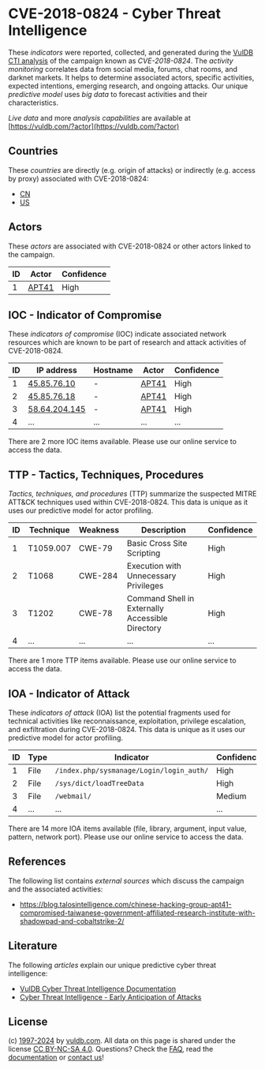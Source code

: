 # CVE-2018-0824 - Cyber Threat Intelligence

These _indicators_ were reported, collected, and generated during the [VulDB CTI analysis](https://vuldb.com/?kb.cti) of the campaign known as _CVE-2018-0824_. The _activity monitoring_ correlates data from social media, forums, chat rooms, and darknet markets. It helps to determine associated actors, specific activities, expected intentions, emerging research, and ongoing attacks. Our unique _predictive model_ uses _big data_ to forecast activities and their characteristics.

_Live data_ and more _analysis capabilities_ are available at [https://vuldb.com/?actor](https://vuldb.com/?actor)

## Countries

These _countries_ are directly (e.g. origin of attacks) or indirectly (e.g. access by proxy) associated with CVE-2018-0824:

* [CN](https://vuldb.com/?country.cn)
* [US](https://vuldb.com/?country.us)

## Actors

These _actors_ are associated with CVE-2018-0824 or other actors linked to the campaign.

ID | Actor | Confidence
-- | ----- | ----------
1 | [APT41](https://vuldb.com/?actor.apt41) | High

## IOC - Indicator of Compromise

These _indicators of compromise_ (IOC) indicate associated network resources which are known to be part of research and attack activities of CVE-2018-0824.

ID | IP address | Hostname | Actor | Confidence
-- | ---------- | -------- | ----- | ----------
1 | [45.85.76.10](https://vuldb.com/?ip.45.85.76.10) | - | [APT41](https://vuldb.com/?actor.apt41) | High
2 | [45.85.76.18](https://vuldb.com/?ip.45.85.76.18) | - | [APT41](https://vuldb.com/?actor.apt41) | High
3 | [58.64.204.145](https://vuldb.com/?ip.58.64.204.145) | - | [APT41](https://vuldb.com/?actor.apt41) | High
4 | ... | ... | ... | ...

There are 2 more IOC items available. Please use our online service to access the data.

## TTP - Tactics, Techniques, Procedures

_Tactics, techniques, and procedures_ (TTP) summarize the suspected MITRE ATT&CK techniques used within CVE-2018-0824. This data is unique as it uses our predictive model for actor profiling.

ID | Technique | Weakness | Description | Confidence
-- | --------- | -------- | ----------- | ----------
1 | T1059.007 | CWE-79 | Basic Cross Site Scripting | High
2 | T1068 | CWE-284 | Execution with Unnecessary Privileges | High
3 | T1202 | CWE-78 | Command Shell in Externally Accessible Directory | High
4 | ... | ... | ... | ...

There are 1 more TTP items available. Please use our online service to access the data.

## IOA - Indicator of Attack

These _indicators of attack_ (IOA) list the potential fragments used for technical activities like reconnaissance, exploitation, privilege escalation, and exfiltration during CVE-2018-0824. This data is unique as it uses our predictive model for actor profiling.

ID | Type | Indicator | Confidence
-- | ---- | --------- | ----------
1 | File | `/index.php/sysmanage/Login/login_auth/` | High
2 | File | `/sys/dict/loadTreeData` | High
3 | File | `/webmail/` | Medium
4 | ... | ... | ...

There are 14 more IOA items available (file, library, argument, input value, pattern, network port). Please use our online service to access the data.

## References

The following list contains _external sources_ which discuss the campaign and the associated activities:

* https://blog.talosintelligence.com/chinese-hacking-group-apt41-compromised-taiwanese-government-affiliated-research-institute-with-shadowpad-and-cobaltstrike-2/

## Literature

The following _articles_ explain our unique predictive cyber threat intelligence:

* [VulDB Cyber Threat Intelligence Documentation](https://vuldb.com/?kb.cti)
* [Cyber Threat Intelligence - Early Anticipation of Attacks](https://www.scip.ch/en/?labs.20201022)

## License

(c) [1997-2024](https://vuldb.com/?kb.changelog) by [vuldb.com](https://vuldb.com/?kb.about). All data on this page is shared under the license [CC BY-NC-SA 4.0](https://creativecommons.org/licenses/by-nc-sa/4.0/). Questions? Check the [FAQ](https://vuldb.com/?kb.faq), read the [documentation](https://vuldb.com/?kb) or [contact us](https://vuldb.com/?contact)!
